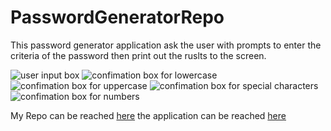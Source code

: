 # PasswordGeneratorRepo

This password generator application ask the user with prompts to enter the criteria of the password then print out the ruslts to the screen.


![user input box](\pics\prompt1.JPG "Input Box")
![confimation box for lowercase](\pics\confirmBox1.JPG "Confimation box for lowercase")
![confimation box for uppercase](\pics\confirmBox2.JPG "Confimation box for uppercase")
![confimation box for special characters](\pics\confirmBox3.JPG "Confimation box for special characters")
![confimation box for numbers](\pics\confirmBox4.JPG "Confimation box for numbers")


My Repo can be reached <a href= "https://github.com/kirkh43064/PasswordGeneratorRepo.git" target="_blank">here</a>
the application can be reached <a href= "https://github.com/kirkh43064/PasswordGeneratorRepo.git/Develop/index.html" target="_blank">here</a>